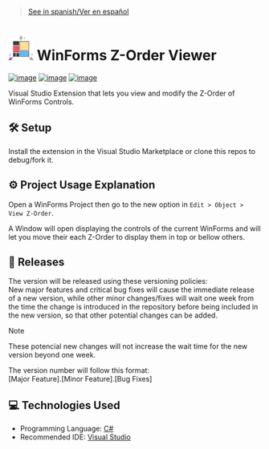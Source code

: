 > [See in spanish/Ver en español](https://github.com/LuisMiSanVe/WinFormsZOrderViewer/blob/main/README.es.md)

# <img src="https://github.com/LuisMiSanVe/WinFormsZOrderViewer/blob/main/WinFormsZOrderViewer/logo.png" width="50" alt="Logo"> WinForms Z-Order Viewer
[![image](https://img.shields.io/badge/C%23-239120?style=for-the-badge&logo=csharp&logoColor=white)](https://dotnet.microsoft.com/en-us/languages/csharp)
[![image](https://img.shields.io/badge/.NET-5C2D91?style=for-the-badge&logo=.net&logoColor=white)](https://dotnet.microsoft.com/en-us/learn/dotnet/what-is-dotnet)
[![image](https://img.shields.io/badge/Visual_Studio-5C2D91?style=for-the-badge&logo=visual%20studio&logoColor=white)](https://visualstudio.microsoft.com/)

Visual Studio Extension that lets you view and modify the Z-Order of WinForms Controls.

## 🛠️ Setup
Install the extension in the Visual Studio Marketplace or clone this repos to debug/fork it.

## ⚙️ Project Usage Explanation
Open a WinForms Project then go to the new option in `Edit > Object > View Z-Order`.

A Window will open displaying the controls of the current WinForms and will let you move their each Z-Order to display them in top or bellow others.

## 🚀 Releases
The version will be released using these versioning policies:\
New major features and critical bug fixes will cause the immediate release of a new version, while other minor changes/fixes will wait one week from the time the change is introduced in the repository before being included in the new version, so that other potential changes can be added.
>[!NOTE]
>These potencial new changes will not increase the wait time for the new version beyond one week.

The version number will follow this format: \
\[Major Feature\].\[Minor Feature\].\[Bug Fixes\]

## 💻 Technologies Used
- Programming Language: [C#](https://dotnet.microsoft.com/en-us/languages/csharp)
- Recommended IDE: [Visual Studio](https://visualstudio.microsoft.com/)

